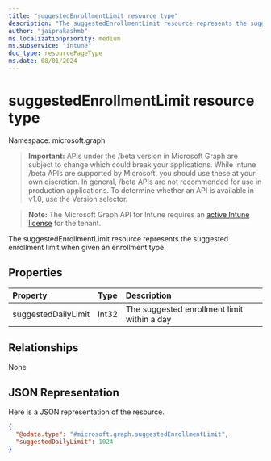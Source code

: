 ```yaml
---
title: "suggestedEnrollmentLimit resource type"
description: "The suggestedEnrollmentLimit resource represents the suggested enrollment limit when given an enrollment type."
author: "jaiprakashmb"
ms.localizationpriority: medium
ms.subservice: "intune"
doc_type: resourcePageType
ms.date: 08/01/2024
---
```


# suggestedEnrollmentLimit resource type

Namespace: microsoft.graph

> **Important:** APIs under the /beta version in Microsoft Graph are subject to change which could break your applications. While Intune /beta APIs are supported by Microsoft, you should use these at your own discretion. In general, /beta APIs are not recommended for use in production applications. To determine whether an API is available in v1.0, use the Version selector.

> **Note:** The Microsoft Graph API for Intune requires an [active Intune license](https://go.microsoft.com/fwlink/?linkid=839381) for the tenant.

The suggestedEnrollmentLimit resource represents the suggested enrollment limit when given an enrollment type.

## Properties
|Property|Type|Description|
|:---|:---|:---|
|suggestedDailyLimit|Int32|The suggested enrollment limit within a day|

## Relationships
None

## JSON Representation
Here is a JSON representation of the resource.
<!-- {
  "blockType": "resource",
  "@odata.type": "microsoft.graph.suggestedEnrollmentLimit"
}
-->
``` json
{
  "@odata.type": "#microsoft.graph.suggestedEnrollmentLimit",
  "suggestedDailyLimit": 1024
}
```